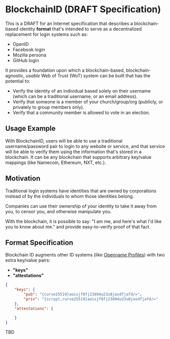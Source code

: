 # BlockchainID (DRAFT Specification)

This is a DRAFT for an Internet specification that describes a blockchain-based identity __format__ that's intended to serve as a decentralized replacement for login systems such as:

- OpenID
- Facebook login
- Mozilla persona
- GitHub login

It provides a foundation upon which a blockchain-based, blockchain-agnostic, *usable* Web of Trust (WoT) system can be built that has the potential to:

- Verify the identity of an individual based solely on their username (which can be a traditional username, or an email address).
- Verify that someone is a member of your church/group/org (publicly, or privately to group members only).
- Verify that a community member is allowed to vote in an election.

## Usage Example

With BlockchainID, users will be able to use a traditional username/password pair to login to any website or service, and that service will be able to verify them using the information that's stored in a blockchain. It can be any blockchain that supports arbitrary key/value mappings (like Namecoin, Ethereum, NXT, etc.).

## Motivation

Traditional login systems have identities that are owned by corporations instead of by the individuals to whom those identities belong.

Companies can use their ownership of your identity to take it away from you, to censor you, and otherwise manipulate you.

With the blockchain, it is possible to say: "I am me, and here's what I'd like you to know about me." and provide easy-to-verify proof of that fact.

## Format Specification

Blockchain ID augments other ID systems (like [Openname Profiles](https://github.com/openname/openname-specifications)) with two extra key/value pairs:

- __"keys"__
- __"attestations"__

```json
{
    "keys": {
        "pub": "{curve25519}aoisjf8fj23894u23u8jasdfjafd/=",
        "priv": "{scrypt,curve25519}aoisjf8fj23894u23u8jasdfjafd/="
    },
    "attestations": {

    }
}
```

TBD